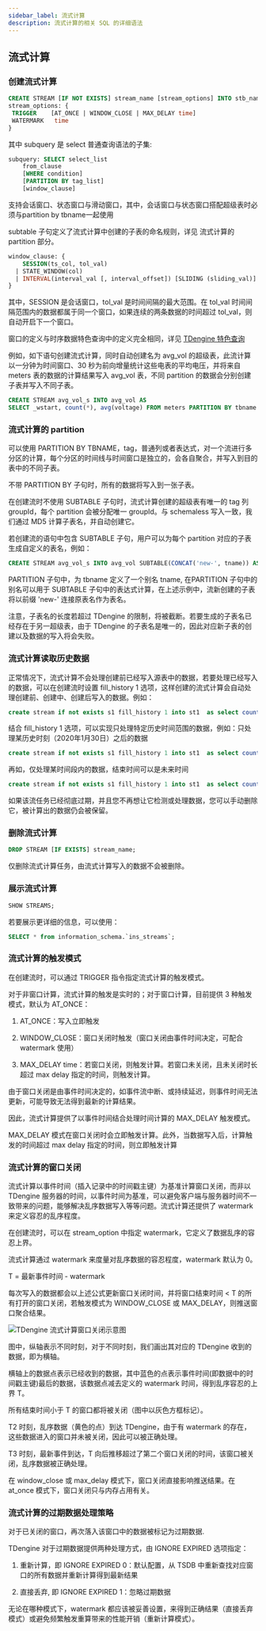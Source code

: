 ```yaml
---
sidebar_label: 流式计算
description: 流式计算的相关 SQL 的详细语法
---
```


## 流式计算

### 创建流式计算

```sql
CREATE STREAM [IF NOT EXISTS] stream_name [stream_options] INTO stb_name SUBTABLE(expression) AS subquery
stream_options: {
 TRIGGER    [AT_ONCE | WINDOW_CLOSE | MAX_DELAY time]
 WATERMARK   time
}

```

其中 subquery 是 select 普通查询语法的子集:

```sql
subquery: SELECT select_list
    from_clause
    [WHERE condition]
    [PARTITION BY tag_list]
    [window_clause]
```

支持会话窗口、状态窗口与滑动窗口，其中，会话窗口与状态窗口搭配超级表时必须与partition by tbname一起使用


subtable 子句定义了流式计算中创建的子表的命名规则，详见 流式计算的 partition 部分。

```sql
window_clause: {
    SESSION(ts_col, tol_val)
  | STATE_WINDOW(col)
  | INTERVAL(interval_val [, interval_offset]) [SLIDING (sliding_val)]
}
```

其中，SESSION 是会话窗口，tol_val 是时间间隔的最大范围。在 tol_val 时间间隔范围内的数据都属于同一个窗口，如果连续的两条数据的时间超过 tol_val，则自动开启下一个窗口。

窗口的定义与时序数据特色查询中的定义完全相同，详见 [TDengine 特色查询](../distinguished)

例如，如下语句创建流式计算，同时自动创建名为 avg_vol 的超级表，此流计算以一分钟为时间窗口、30 秒为前向增量统计这些电表的平均电压，并将来自 meters 表的数据的计算结果写入 avg_vol 表，不同 partition 的数据会分别创建子表并写入不同子表。

```sql
CREATE STREAM avg_vol_s INTO avg_vol AS
SELECT _wstart, count(*), avg(voltage) FROM meters PARTITION BY tbname INTERVAL(1m) SLIDING(30s);
```

### 流式计算的 partition

可以使用 PARTITION BY TBNAME，tag，普通列或者表达式，对一个流进行多分区的计算，每个分区的时间线与时间窗口是独立的，会各自聚合，并写入到目的表中的不同子表。

不带 PARTITION BY 子句时，所有的数据将写入到一张子表。

在创建流时不使用 SUBTABLE 子句时，流式计算创建的超级表有唯一的 tag 列 groupId，每个 partition 会被分配唯一 groupId。与 schemaless 写入一致，我们通过 MD5 计算子表名，并自动创建它。

若创建流的语句中包含 SUBTABLE 子句，用户可以为每个 partition 对应的子表生成自定义的表名，例如：

```sql
CREATE STREAM avg_vol_s INTO avg_vol SUBTABLE(CONCAT('new-', tname)) AS SELECT _wstart, count(*), avg(voltage) FROM meters PARTITION BY tbname tname INTERVAL(1m);
```

PARTITION 子句中，为 tbname 定义了一个别名 tname, 在PARTITION 子句中的别名可以用于 SUBTABLE 子句中的表达式计算，在上述示例中，流新创建的子表将以前缀 'new-' 连接原表名作为表名。

注意，子表名的长度若超过 TDengine 的限制，将被截断。若要生成的子表名已经存在于另一超级表，由于 TDengine 的子表名是唯一的，因此对应新子表的创建以及数据的写入将会失败。

### 流式计算读取历史数据

正常情况下，流式计算不会处理创建前已经写入源表中的数据，若要处理已经写入的数据，可以在创建流时设置 fill_history 1 选项，这样创建的流式计算会自动处理创建前、创建中、创建后写入的数据。例如：

```sql
create stream if not exists s1 fill_history 1 into st1  as select count(*) from t1 interval(10s)
```

结合 fill_history 1 选项，可以实现只处理特定历史时间范围的数据，例如：只处理某历史时刻（2020年1月30日）之后的数据

```sql
create stream if not exists s1 fill_history 1 into st1  as select count(*) from t1 where ts > '2020-01-30' interval(10s)
```

再如，仅处理某时间段内的数据，结束时间可以是未来时间

```sql
create stream if not exists s1 fill_history 1 into st1  as select count(*) from t1 where ts > '2020-01-30' and ts < '2023-01-01' interval(10s)
```

如果该流任务已经彻底过期，并且您不再想让它检测或处理数据，您可以手动删除它，被计算出的数据仍会被保留。

### 删除流式计算

```sql
DROP STREAM [IF EXISTS] stream_name;
```

仅删除流式计算任务，由流式计算写入的数据不会被删除。

### 展示流式计算

```sql
SHOW STREAMS;
```

若要展示更详细的信息，可以使用：

```sql
SELECT * from information_schema.`ins_streams`;
```

### 流式计算的触发模式

在创建流时，可以通过 TRIGGER 指令指定流式计算的触发模式。

对于非窗口计算，流式计算的触发是实时的；对于窗口计算，目前提供 3 种触发模式，默认为 AT_ONCE：

1. AT_ONCE：写入立即触发

2. WINDOW_CLOSE：窗口关闭时触发（窗口关闭由事件时间决定，可配合 watermark 使用）

3. MAX_DELAY time：若窗口关闭，则触发计算。若窗口未关闭，且未关闭时长超过 max delay 指定的时间，则触发计算。

由于窗口关闭是由事件时间决定的，如事件流中断、或持续延迟，则事件时间无法更新，可能导致无法得到最新的计算结果。

因此，流式计算提供了以事件时间结合处理时间计算的 MAX_DELAY 触发模式。

MAX_DELAY 模式在窗口关闭时会立即触发计算。此外，当数据写入后，计算触发的时间超过 max delay 指定的时间，则立即触发计算

### 流式计算的窗口关闭

流式计算以事件时间（插入记录中的时间戳主键）为基准计算窗口关闭，而非以 TDengine 服务器的时间，以事件时间为基准，可以避免客户端与服务器时间不一致带来的问题，能够解决乱序数据写入等等问题。流式计算还提供了 watermark 来定义容忍的乱序程度。

在创建流时，可以在 stream_option 中指定 watermark，它定义了数据乱序的容忍上界。

流式计算通过 watermark 来度量对乱序数据的容忍程度，watermark 默认为 0。

T = 最新事件时间 - watermark

每次写入的数据都会以上述公式更新窗口关闭时间，并将窗口结束时间 < T 的所有打开的窗口关闭，若触发模式为 WINDOW_CLOSE 或 MAX_DELAY，则推送窗口聚合结果。


![TDengine 流式计算窗口关闭示意图](./watermark.webp)


图中，纵轴表示不同时刻，对于不同时刻，我们画出其对应的 TDengine 收到的数据，即为横轴。

横轴上的数据点表示已经收到的数据，其中蓝色的点表示事件时间(即数据中的时间戳主键)最后的数据，该数据点减去定义的 watermark 时间，得到乱序容忍的上界 T。

所有结束时间小于 T 的窗口都将被关闭（图中以灰色方框标记）。

T2 时刻，乱序数据（黄色的点）到达 TDengine，由于有 watermark 的存在，这些数据进入的窗口并未被关闭，因此可以被正确处理。

T3 时刻，最新事件到达，T 向后推移超过了第二个窗口关闭的时间，该窗口被关闭，乱序数据被正确处理。

在 window_close 或 max_delay 模式下，窗口关闭直接影响推送结果。在 at_once 模式下，窗口关闭只与内存占用有关。


### 流式计算的过期数据处理策略

对于已关闭的窗口，再次落入该窗口中的数据被标记为过期数据.

TDengine 对于过期数据提供两种处理方式，由 IGNORE EXPIRED 选项指定：

1. 重新计算，即 IGNORE EXPIRED 0：默认配置，从 TSDB 中重新查找对应窗口的所有数据并重新计算得到最新结果

2. 直接丢弃, 即 IGNORE EXPIRED 1：忽略过期数据


无论在哪种模式下，watermark 都应该被妥善设置，来得到正确结果（直接丢弃模式）或避免频繁触发重算带来的性能开销（重新计算模式）。
